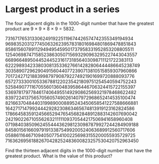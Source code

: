 # Largest product in a series

The four adjacent digits in the 1000-digit number that have the greatest product are 9 × 9 × 8 × 9 = 5832.

73167176531330624919225119674426574742355349194934  
96983520312774506326239578318016984801869478851843  
85861560789112949495459501737958331952853208805511  
12540698747158523863050715693290963295227443043557  
66896648950445244523161731856403098711121722383113  
62229893423380308135336276614282806444486645238749  
30358907296290491560440772390713810515859307960866  
70172427121883998797908792274921901699720888093776  
65727333001053367881220235421809751254540594752243  
52584907711670556013604839586446706324415722155397  
53697817977846174064955149290862569321978468622482  
83972241375657056057490261407972968652414535100474  
82166370484403199890008895243450658541227588666881  
16427171479924442928230863465674813919123162824586  
17866458359124566529476545682848912883142607690042  
24219022671055626321111109370544217506941658960408  
07198403850962455444362981230987879927244284909188  
84580156166097919133875499200524063689912560717606  
05886116467109405077541002256983155200055935729725  
71636269561882670428252483600823257530420752963450

Find the thirteen adjacent digits in the 1000-digit number that have the greatest product. What is the value of this product?

